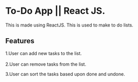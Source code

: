 # To-Do App || React JS.
This is made using ReactJS.
This is used to make to do lists.

## Features

1.User can add new tasks to the list. \
\
2.User can remove tasks from the list. 

3.User can sort the tasks based upon done and undone. 




